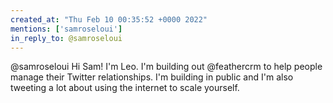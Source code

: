 ```yaml
---
created_at: "Thu Feb 10 00:35:52 +0000 2022"
mentions: ['samroseloui']
in_reply_to: @samroseloui
---
```


@samroseloui Hi Sam! I'm Leo. I'm building out @feathercrm to help people manage their Twitter relationships.
I'm building in public and I'm   also tweeting a lot about using the internet to scale yourself.